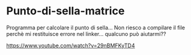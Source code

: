 # Punto-di-sella-matrice
Programma per calcolare il punto di sella... Non riesco a compilare il file perchè mi restituisce errore nel linker... qualcuno può aiutarmi?? 


https://www.youtube.com/watch?v=29nBMFKyTD4
